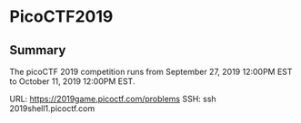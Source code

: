 # PicoCTF2019

## Summary
 
The picoCTF 2019 competition runs from September 27, 2019 12:00PM EST to October 11, 2019 12:00PM EST.

URL: https://2019game.picoctf.com/problems
SSH: ssh 2019shell1.picoctf.com
